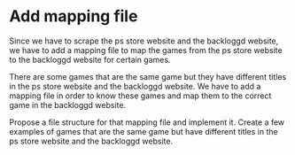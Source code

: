 # Add mapping file

Since we have to scrape the ps store website and the backloggd website, we have to add a mapping file to map the games from the ps store website to the backloggd website for certain games.

There are some games that are the same game but they have different titles in the ps store website and the backloggd website.
We have to add a mapping file in order to know these games and map them to the correct game in the backloggd website.

Propose a file structure for that mapping file and implement it. Create a few examples of games that are the same game but have different titles in the ps store website and the backloggd website.